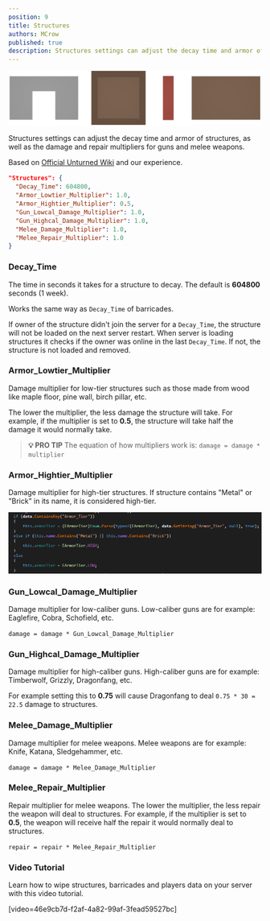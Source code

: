 ```yaml
---
position: 9
title: Structures
authors: MCrow
published: true
description: Structures settings can adjust the decay time and armor of structures, as well as the damage and repair multipliers for guns and melee weapons.
---
```


![structures](assets/structures.png)

Structures settings can adjust the decay time and armor of structures, as well as the damage and repair multipliers for guns and melee weapons.

Based on [Official Unturned Wiki](https://unturned.wiki.gg/wiki/Gameplay_config#Structures) and our experience.

```json
"Structures": {
  "Decay_Time": 604800,
  "Armor_Lowtier_Multiplier": 1.0,
  "Armor_Hightier_Multiplier": 0.5,
  "Gun_Lowcal_Damage_Multiplier": 1.0,
  "Gun_Highcal_Damage_Multiplier": 1.0,
  "Melee_Damage_Multiplier": 1.0,
  "Melee_Repair_Multiplier": 1.0
}
```

### Decay_Time
The time in seconds it takes for a structure to decay. The default is **604800** seconds (1 week).

Works the same way as `Decay_Time` of barricades.

If owner of the structure didn't join the server for a `Decay_Time`, the structure will not be loaded on the next server restart. When server is loading structures it checks if the owner was online in the last `Decay_Time`. If not, the structure is not loaded and removed.

### Armor_Lowtier_Multiplier
Damage multiplier for low-tier structures such as those made from wood like maple floor, pine wall, birch pillar, etc.

The lower the multiplier, the less damage the structure will take. For example, if the multiplier is set to **0.5**, the structure will take half the damage it would normally take.

> **💡 PRO TIP**
> The equation of how multipliers work is:
> ```damage = damage * multiplier```

### Armor_Hightier_Multiplier
Damage multiplier for high-tier structures. If structure contains "Metal" or "Brick" in its name, it is considered high-tier.

![structure_armor_tier_brick_metal](assets/structure_armor_tier_brick_metal.png)

### Gun_Lowcal_Damage_Multiplier
Damage multiplier for low-caliber guns. Low-caliber guns are for example: Eaglefire, Cobra, Schofield, etc.

```damage = damage * Gun_Lowcal_Damage_Multiplier```

### Gun_Highcal_Damage_Multiplier
Damage multiplier for high-caliber guns. High-caliber guns are for example: Timberwolf, Grizzly, Dragonfang, etc.

For example setting this to **0.75** will cause Dragonfang to deal `0.75 * 30 = 22.5` damage to structures.

### Melee_Damage_Multiplier
Damage multiplier for melee weapons. Melee weapons are for example: Knife, Katana, Sledgehammer, etc.

```damage = damage * Melee_Damage_Multiplier```

### Melee_Repair_Multiplier
Repair multiplier for melee weapons. The lower the multiplier, the less repair the weapon will deal to structures. For example, if the multiplier is set to **0.5**, the weapon will receive half the repair it would normally deal to structures.

```repair = repair * Melee_Repair_Multiplier```

### Video Tutorial
Learn how to wipe structures, barricades and players data on your server with this video tutorial.

[video=46e9cb7d-f2af-4a82-99af-3fead59527bc]